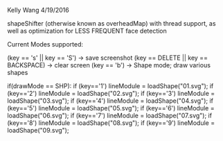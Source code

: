 Kelly Wang
4/19/2016

shapeShifter (otherwise known as overheadMap) with thread support, as well as optimization for LESS FREQUENT face detection

Current Modes supported:

(key == 's' || key == 'S')		-> save screenshot
(key == DELETE || key == BACKSPACE) 	-> clear screen
(key == 'b') 				-> Shape mode; draw various shapes

if(drawMode == SHP):
if (key=='1') lineModule = loadShape("01.svg");
if (key=='2') lineModule = loadShape("02.svg");
if (key=='3') lineModule = loadShape("03.svg");
if (key=='4') lineModule = loadShape("04.svg");
if (key=='5') lineModule = loadShape("05.svg");
if (key=='6') lineModule = loadShape("06.svg");
if (key=='7') lineModule = loadShape("07.svg");
if (key=='8') lineModule = loadShape("08.svg");
if (key=='9') lineModule = loadShape("09.svg");
